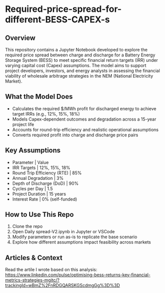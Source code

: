 # Required-price-spread-for-different-BESS-CAPEX-s

## Overview
This repository contains a Jupyter Notebook developed to explore the required price spread between charge and discharge for a Battery Energy Storage System (BESS) to meet specific financial return targets (IRR) under varying capital cost (Capex) assumptions. The model aims to support project developers, investors, and energy analysts in assessing the financial viability of wholesale arbitrage strategies in the NEM (National Electricity Market).

## What the Model Does
- Calculates the required $/MWh profit for discharged energy to achieve target IRRs (e.g., 12%, 15%, 18%)
- Models Capex-dependent outcomes and degradation across a 15-year project life
- Accounts for round-trip efficiency and realistic operational assumptions
- Converts required profit into charge and discharge price pairs

## Key Assumptions
- Parameter | Value
- IRR Targets | 12%, 15%, 18%
- Round Trip Efficiency (RTE) | 85%
- Annual Degradation | 3%
- Depth of Discharge (DoD) | 90%
- Cycles per Day | 1.5
- Project Duration | 15 years
- Interest Rate | 0% (self-funded)

## How to Use This Repo
1. Clone the repo
3. Open Daily spread-V2.ipynb in Jupyter or VSCode
4. Modify parameters or run as-is to replicate the base scenario
5. Explore how different assumptions impact feasibility across markets

## Articles & Context
Read the artile I wrote based on this analysis:
https://www.linkedin.com/pulse/optimising-bess-returns-key-financial-metrics-strategies-mgjtc/?trackingId=wBmZ%2FnRDGQARSKGScdmgGg%3D%3D 
